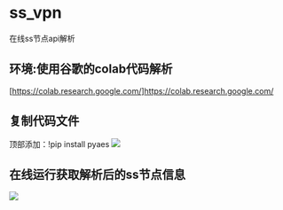 # ss_vpn
在线ss节点api解析
## 环境:使用谷歌的colab代码解析
[https://colab.research.google.com/]<https://colab.research.google.com/>
## 复制代码文件
顶部添加：!pip install pyaes
![](https://cdn.jsdelivr.net/gh/chason8090/img-PicGo@main/%E6%8D%95%E8%8E%B7.PNG)
## 在线运行获取解析后的ss节点信息
![](https://cdn.jsdelivr.net/gh/chason8090/img-PicGo@main/%E6%8D%95%E8%8E%B72.PNG)
